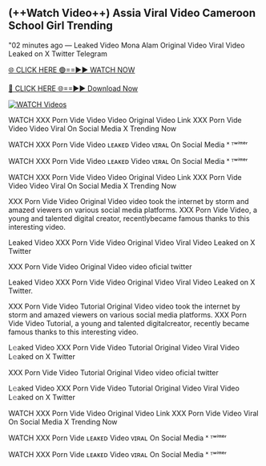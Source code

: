 ## (++Watch Video++) Assia Viral Video Cameroon School Girl Trending


"02 minutes ago — Leaked Video Mona Alam Original Video Viral Video Leaked on X Twitter Telegram


[🌐 CLICK HERE 🟢==►► WATCH NOW](https://cutt.ly/frqoNRnE)

[🔴 CLICK HERE 🌐==►► Download Now](https://cutt.ly/frqoNRnE)

[![WATCH Videos](https://i.imgur.com/dJHk4Zq.gif)](https://cutt.ly/frqoNRnE)



WATCH XXX Porn Vide Video Video Original Video Link XXX Porn Vide Video Video Viral On Social Media X Trending Now

WATCH XXX Porn Vide Video ʟᴇᴀᴋᴇᴅ Video ᴠɪʀᴀʟ On Social Media ˣ ᵀʷⁱᵗᵗᵉʳ

WATCH XXX Porn Vide Video ʟᴇᴀᴋᴇᴅ Video ᴠɪʀᴀʟ On Social Media ˣ ᵀʷⁱᵗᵗᵉʳ

WATCH XXX Porn Vide Video Video Original Video Link XXX Porn Vide Video Video Viral On Social Media X Trending Now


XXX Porn Vide Video Original Video video took the internet by storm and amazed viewers on various social media platforms. XXX Porn Vide Video, a young and talented digital creator, recentlybecame famous thanks to this interesting video.

Leaked Video XXX Porn Vide Video Original Video Viral Video Leaked on X Twitter

XXX Porn Vide Video Original Video video oficial twitter

Leaked Video XXX Porn Vide Video Original Video Viral Video Leaked on X Twitter.

XXX Porn Vide Video Tutorial Original Video video took the internet by storm and amazed viewers on various social media platforms. XXX Porn Vide Video Tutorial, a young and talented digitalcreator, recently became famous thanks to this interesting video.

L𝚎aked Video XXX Porn Vide Video Tutorial Original Video Viral Video L𝚎aked on X Twitter

XXX Porn Vide Video Tutorial Original Video video oficial twitter

L𝚎aked Video XXX Porn Vide Video Tutorial Original Video Viral Video L𝚎aked on X Twitter

WATCH XXX Porn Vide Video Original Video Link XXX Porn Vide Video Viral On Social Media X Trending Now

WATCH XXX Porn Vide ʟᴇᴀᴋᴇᴅ Video ᴠɪʀᴀʟ On Social Media ˣ ᵀʷⁱᵗᵗᵉʳ

WATCH XXX Porn Vide ʟᴇᴀᴋᴇᴅ Video ᴠɪʀᴀʟ On Social Media ˣ ᵀʷⁱᵗᵗᵉʳ
